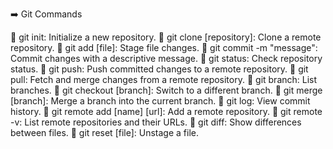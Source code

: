 ➡️ Git Commands

📍 git init: Initialize a new repository.
📍 git clone [repository]: Clone a remote repository.
📍 git add [file]: Stage file changes.
📍 git commit -m "message": Commit changes with a descriptive message.
📍 git status: Check repository status.
📍 git push: Push committed changes to a remote repository.
📍 git pull: Fetch and merge changes from a remote repository.
📍 git branch: List branches.
📍 git checkout [branch]: Switch to a different branch.
📍 git merge [branch]: Merge a branch into the current branch.
📍 git log: View commit history.
📍 git remote add [name] [url]: Add a remote repository.
📍 git remote -v: List remote repositories and their URLs.
📍 git diff: Show differences between files.
📍 git reset [file]: Unstage a file.
